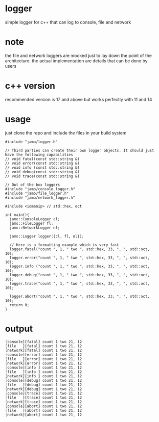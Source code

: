 # logger
simple logger for c++ that can log to console, file and network

# note
the file and network loggers are mocked just to lay down the point of the architecture. the actual
implementation are details that can be done by users

# c++ version
recommended version is 17 and above but works perfectly with 11 and 14

# usage
just clone the repo and include the files in your build system
```
#include "jamo/logger.h"

// Third parties can create their own logger objects. It should just have the following capabilities
// void fatal(const std::string &)
// void error(const std::string &)
// void info (const std::string &)
// void debug(const std::string &)
// void trace(const std::string &)

// Out of the box loggers
#include "jamo/console_logger.h"
#include "jamo/file_logger.h"
#include "jamo/network_logger.h"

#include <iomanip> // std::hex, oct

int main(){
  jamo::ConsoleLogger cl;
  jamo::FileLogger fl;
  jamo::NetworkLogger nl;

  jamo::Logger logger({cl, fl, nl});
  
  // Here is a formatting example which is very fast
  logger.fatal("count ", 1, " two ", std::hex, 33, ", ", std::oct, 10);
  logger.error("count ", 1, " two ", std::hex, 33, ", ", std::oct, 10);
  logger.info ("count ", 1, " two ", std::hex, 33, ", ", std::oct, 10);
  logger.debug("count ", 1, " two ", std::hex, 33, ", ", std::oct, 10);
  logger.trace("count ", 1, " two ", std::hex, 33, ", ", std::oct, 10);
  
  logger.abort("count ", 1, " two ", std::hex, 33, ", ", std::oct, 10);
  return 0;
}
```

# output
```
[console][fatal] count 1 two 21, 12
[file   ][fatal] count 1 two 21, 12
[network][fatal] count 1 two 21, 12
[console][error] count 1 two 21, 12
[file   ][error] count 1 two 21, 12
[network][error] count 1 two 21, 12
[console][info ] count 1 two 21, 12
[file   ][info ] count 1 two 21, 12
[network][info ] count 1 two 21, 12
[console][debug] count 1 two 21, 12
[file   ][debug] count 1 two 21, 12
[network][debug] count 1 two 21, 12
[console][trace] count 1 two 21, 12
[file   ][trace] count 1 two 21, 12
[network][trace] count 1 two 21, 12
[console][abort] count 1 two 21, 12
[file   ][abort] count 1 two 21, 12
[network][abort] count 1 two 21, 12
```
